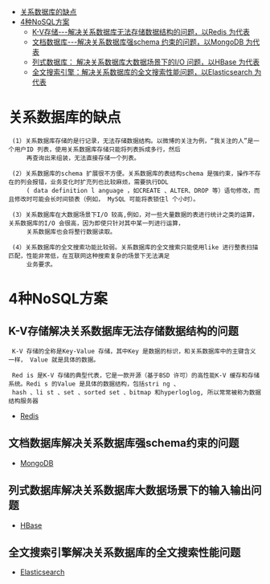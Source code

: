 
* [关系数据库的缺点](#关系数据库的缺点)
* [4种NoSQL方案](#4种NoSQL方案)
  * [K-V存储---解决关系数据库无法存储数据结构的问题，以Redis 为代表](#K-V存储解决关系数据库无法存储数据结构的问题)
  * [文档数据库---解决关系数据库强schema 约束的问题，以MongoDB 为代表](#文档数据库解决关系数据库强schema约束的问题)
  * [列式数据库： 解决关系数据库大数据场景下的I/O 问题，以HBase 为代表](#列式数据库解决关系数据库大数据场景下的输入输出问题)
  * [全文搜索引擎：解决关系数据库的全文搜索性能问题，以Elasticsearch 为代表](#全文搜索引擎解决关系数据库的全文搜索性能问题)




# 关系数据库的缺点

     (1）关系数据库存储的是行记录，无法存储数据结构。以微博的关注为例，“我关注的人”是一个用户ID 列表，使用关系数据库存储只能将列表拆成多行，然后
         再查询出来组装，无法直接存储一个列表。

     (2）关系数据库的schema 扩展很不方便。关系数据库的表结构schema 是强约束，操作不存在的列会报错，业务变化时扩充列也比较麻烦，需要执行DDL 
         ( data definition l anguage ，如CREATE 、ALTER、DROP 等）语句修改，而且修改时可能会长时间锁表（例如， MySQL 可能将表锁住l 个小时）。
          
     (3）关系数据库在大数据场景下I/O 较高,例如，对一些大量数据的表进行统计之类的运算，关系数据库的I/O 会很高，因为即使只针对其中某一列进行运算，
         关系数据库也会将整行数据读取。

     (4）关系数据库的全文搜索功能比较弱。关系数据库的全文搜索只能使用like 进行整表扫描匹配，性能非常低，在互联网这种搜索复杂的场景下无法满足
         业务要求。

# 4种NoSQL方案

## K-V存储解决关系数据库无法存储数据结构的问题

     K-V 存储的全称是Key-Value 存储，其中Key 是数据的标识，和关系数据库中的主键含义一样， Value 就是具体的数据。

     Red is 是K-V 存储的典型代表，它是一款开源（基于BSD 许可）的高性能K-V 缓存和存储系统。Redi s 的Value 是具体的数据结构，包括stri ng 、
     hash 、li st 、set 、sorted set 、bitmap 和hyperloglog, 所以常常被称为数据结构服务器

   * [Redis](https://github.com/stevenli91748/Database/blob/master/Redis/README.md)


## 文档数据库解决关系数据库强schema约束的问题

   * [MongoDB](https://github.com/stevenli91748/Database/blob/master/MongoDB/README.md)  
   

## 列式数据库解决关系数据库大数据场景下的输入输出问题

   * [HBase](https://github.com/stevenli91748/Database/blob/master/HBase/README.md)

## 全文搜索引擎解决关系数据库的全文搜索性能问题

   * [Elasticsearch](https://github.com/stevenli91748/Database/blob/master/Elasticsearch/README.md)
